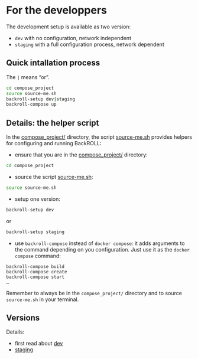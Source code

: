 # For the developpers

The development setup is available as two version:
- `dev` with no configuration, network independent
- `staging` with a full configuration process, network dependent

## Quick intallation process

The `|` means “or”.

```bash
cd compose_project
source source-me.sh
backroll-setup dev|staging
backroll-compose up
```

## Details: the helper script

In the [compose_project/](.) directory, the script [source-me.sh](./source-me.sh) provides helpers for configuring and running BackROLL:

- ensure that you are in the [compose_project/](.) directory:
```bash
cd compose_project
```

- source the script [source-me.sh](./source-me.sh):
```bash
source source-me.sh
```

- setup one version:

```bash
backroll-setup dev
```
or
```bash
backroll-setup staging
```

- use `backroll-compose` instead of `docker compose`: it adds arguments to the command depending on you configuration. Just use it as the `docker compose` command:

```
backroll-compose build
backroll-compose create
backroll-compose start
…
```

Remember to always be in the `compose_project/` directory and to source `source-me.sh` in your terminal.

## Versions

Details:
- first read about [dev](./dev.md)
- [staging](./staging.md)
